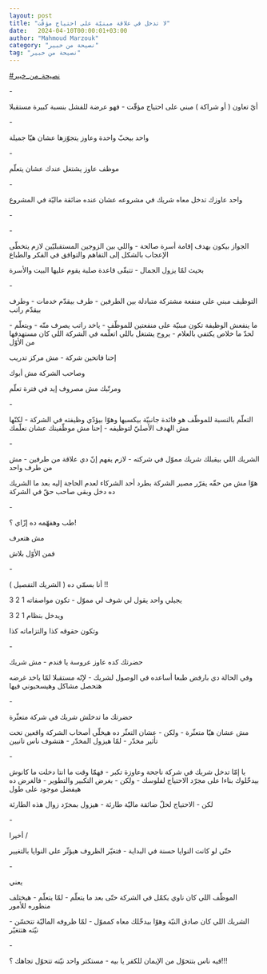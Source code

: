 ```yaml
---
layout: post
title: "لا تدخل في علاقة مبنيّة على احتياج مؤقّت"
date:   2024-04-10T00:00:01+03:00
author: "Mahmoud Marzouk"
category: "نصيحة من خبير"
tag: "نصيحة من خبير"
---
```



[<u>\#نصيحة\_من\_خبير</u>](https://www.facebook.com/hashtag/%D9%86%D8%B5%D9%8A%D8%AD%D8%A9_%D9%85%D9%86_%D8%AE%D8%A8%D9%8A%D8%B1?__eep__=6&__cft__%5b0%5d=AZXCmPuLIfLoIiWSmWrE_JVMqNrpn7Ou3rfy7lY5914jrOHJHNPLCeZXzh8XZY7J5IDdSbV8_oUKmlHolh8Z77qs4q5Gt4n3Q2ZYipltwNItUGzOm0it0R5N1VjXX579mnNLj4trcn8Y1YgJCyijpPE1dfWw65Vc8AjOOYOyQE7i6Q&__tn__=*NK-R)

\-

أيّ تعاون ( أو شراكة ) مبني على احتياج مؤقّت - فهو عرضة
للفشل بنسبة كبيرة مستقبلا

\-

واحد بيحبّ واحدة وعاوز يتجوّزها عشان هيّا جميلة

\-

موظف عاوز يشتغل عندك عشان يتعلّم

\-

واحد عاوزك تدخل معاه شريك في مشروعه عشان عنده ضائقة
ماليّة في المشروع

\-

\-

الجواز بيكون بهدف إقامة أسرة صالحة - واللي بين الزوجين
المستقبليّين لازم يتخطّى الإعجاب بالشكل إلى التفاهم والتوافق في الفكر
والطباع

بحيث لمّا يزول الجمال - تتبقّى قاعدة صلبة يقوم عليها البيت
والأسرة

\-

التوظيف مبني على منفعة مشتركة متبادلة بين الطرفين - طرف
بيقدّم خدمات - وطرف بيقدّم راتب

ما ينفعش الوظيفة تكون مبنيّة على منفعتين للموظّف - ياخد
راتب يصرف منّه - ويتعلّم - لحدّ ما خلاص يكتفي بالعلام - يروح يشتغل باللي
اتعلّمه في الشركة اللي كان مستهدفها من الأوّل

إحنا فاتحين شركة - مش مركز تدريب

وصاحب الشركة مش أبوك

ومرتّبك مش مصروف إيد في فترة تعلّم

\-

التعلّم بالنسبة للموظّف هو فائدة جانبيّة بيكسبها وهوّا بيؤدّي
وظيفته في الشركة - لكنّها مش الهدف الأصليّ لتوظيفه - إحنا مش موظّفينك عشان
نعلّمك

\-

الشريك اللي بيقبلك شريك مموّل في شركته - لازم يفهم إنّ دي
علاقة من طرفين - مش من طرف واحد

هوّا مش من حقّه يقرّر مصير الشركة بطرد أحد الشركاء لعدم
الحاجة إليه بعد ما الشريك ده دخل وبقى صاحب حقّ في الشركة

\-

طب وهفهّمه ده إزّاي ؟!

مش هتعرف

فمن الأوّل بلاش

\-

أنا بسمّي ده ( الشريك التفصيل ) !!

يجيلي واحد يقول لي شوف لي مموّل - تكون مواصفاته 1 2
3

ويدخل بنظام 1 2 3

وتكون حقوقه كذا والتزاماته كذا

\-

حضرتك كده عاوز عروسة يا فندم - مش شريك

وفي الحالة دي بارفض طبعا أساعده في الوصول لشريك - لإنّه
مستقبلا لمّا ياخد غرضه هتحصل مشاكل وهيسحبوني فيها

\-

حضرتك ما تدخلش شريك في شركة متعثّرة

مش عشان هيّا متعثّرة - ولكن - عشان التعثّر ده هيخلّي أصحاب
الشركة واقعين تحت تأثير مخدّر - لمّا هيزول المخدّر - هتشوف ناس
تانيين

\-

يا إمّا تدخل شريك في شركة ناجحة وعاوزة تكبر - فهمّا وقت ما
انتا دخلت ما كانوش بيدخّلوك بناءا على مجرّد الاحتياج لفلوسك - ولكن - بغرض
التكبير والتطوير - فالغرض ده هيفضل موجود على طول

لكن - الاحتياج لحلّ ضائقة ماليّة طارئة - هيزول بمجرّد زوال
هذه الطارئة

\-

أخيرا /

حتّى لو كانت النوايا حسنة في البداية - فتغيّر الظروف هيؤثّر
على النوايا بالتغيير

\-

يعني

الموظّف اللي كان ناوي يكمّل في الشركة حتّى بعد ما يتعلّم -
لمّا يتعلّم - هيختلف منظوره للأمور

الشريك اللي كان صادق النيّة وهوّا بيدخّلك معاه كمموّل - لمّا
ظروفه الماليّة تتحسّن - نيّته هتتغيّر

\-

فيه ناس بتتحوّل من الإيمان للكفر يا بيه - مستكتر واحد
نيّته تتحوّل تجاهك ؟!!!
